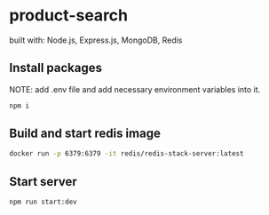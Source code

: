 # product-search

built with: Node.js, Express.js, MongoDB, Redis


## Install packages

NOTE: add .env file and add necessary environment variables into it.

```sh
npm i
```

## Build and start redis image

```sh
docker run -p 6379:6379 -it redis/redis-stack-server:latest
```

## Start server

```sh
npm run start:dev
```
